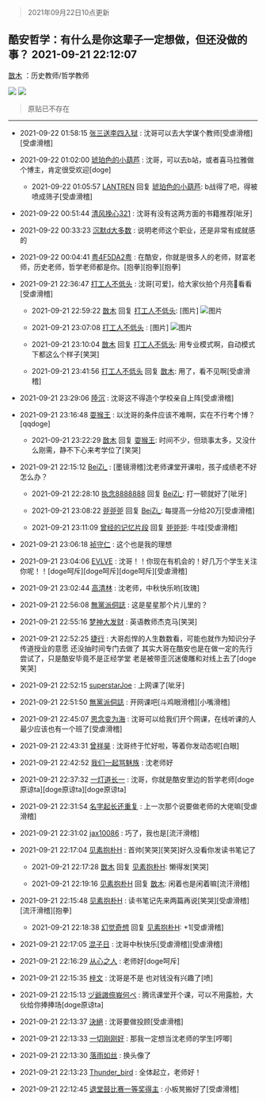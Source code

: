> 2021年09月22日10点更新
<link rel="stylesheet" href="https://cdn.jsdelivr.net/gh/taotie6/sampleJSON@main/css/photo_show.css">
<meta name="referrer" content="no-referrer" />


 ## 酷安哲学：有什么是你这辈子一定想做，但还没做的事？ 2021-09-21 22:12:07

 [㪚木](https://www.coolapk.com/feed/30162448?shareKey=MjU5MzYwNDRiNjIxNjE0OWYzOTc~) ：历史教师/哲学教师 

<div class="album">
<img class="img-item" src="https://image.coolapk.com/feed/2019/0507/23/1081091_4641_7984@400x217.gif" />
<img class="img-item" src="https://image.coolapk.com/feed/2019/0707/23/1081091_a3c04350_1648_5826@400x225.gif" />
</div>

> 原贴已不存在 

 ------- 

- 2021-09-22 01:58:15 [张三送李四入狱](uid=2011605) : 沈哥可以去大学谋个教师[受虐滑稽][受虐滑稽] 

- 2021-09-22 01:02:00 [琥珀色的小葫芦](uid=3670859) : 沈哥，可以去b站，或者喜马拉雅做个博主，肯定很受欢迎[doge] 

    - 2021-09-22 01:05:57 [LANTREN](uid=2194571) 回复 [琥珀色的小葫芦](uid=3670859): b战得了吧，得被喷成筛子[受虐滑稽] 

- 2021-09-22 00:51:44 [清风挽心321](uid=3583283) : 沈哥有没有这两方面的书籍推荐[呲牙] 

- 2021-09-22 00:33:23 [沉默d大多数](uid=3441191) : 说明老师这个职业，还是非常有成就感的 

- 2021-09-22 00:04:41 [粤4F5DA2粤](uid=983185) : 在酷安，你就是很多人的老师，财富老师，历史老师，哲学老师都是你。[抱拳][抱拳][抱拳] 

- 2021-09-21 22:36:47 [打工人不低头](uid=1398190) : 沈哥[可爱]，给大家伙拍个月亮🌙看看[受虐滑稽] 

    - 2021-09-21 22:59:22 [㪚木](uid=1081091) 回复 [打工人不低头](uid=1398190): [图片] ![图片](https://image.coolapk.com/feed/2021/0921/22/1081091_e6d06000_6361_181@3435x1932.jpeg)

    - 2021-09-21 23:07:08 [打工人不低头](uid=1398190) : [图片] ![图片](https://image.coolapk.com/feed/2021/0921/23/1398190_14fb232d_6827_2636@3325x2494.jpeg)

    - 2021-09-21 23:10:04 [㪚木](uid=1081091) 回复 [打工人不低头](uid=1398190): 用专业模式啊，自动模式下都这么个样子[笑哭] 

    - 2021-09-21 23:41:56 [打工人不低头](uid=1398190) 回复 [㪚木](uid=1081091): 用了，看不见啊[受虐滑稽] 

- 2021-09-21 23:29:06 [陸沉](uid=1527530) : 沈哥这不得造个学校亲自上阵[受虐滑稽] 

- 2021-09-21 23:16:48 [耍猴王](uid=2055455) : 以沈哥的条件应该不难啊，实在不行考个博？[qqdoge] 

    - 2021-09-21 23:22:29 [㪚木](uid=1081091) 回复 [耍猴王](uid=2055455): 时间不少，但琐事太多，又没什么刚需，静不下心来考学位了[笑哭] 

- 2021-09-21 22:15:12 [BeiZi_](uid=2094091) : [墨镜滑稽]沈老师课堂开课啦，孩子成绩老不好怎么办？ 

    - 2021-09-21 22:28:10 [执念8888888](uid=3461623) 回复 [BeiZi_](uid=2094091): 打一顿就好了[呲牙] 

    - 2021-09-21 23:08:22 [戼戼戼](uid=4044548) 回复 [BeiZi_](uid=2094091): 每提高一分给20万[受虐滑稽] 

    - 2021-09-21 23:11:09 [曾经的记忆片段](uid=2703645) 回复 [戼戼戼](uid=4044548): 牛哇[受虐滑稽] 

- 2021-09-21 23:06:18 [祯守仁](uid=2277897) : 这个也是我的理想 

- 2021-09-21 23:04:06 [EVLVE](uid=624501) : 沈哥！！你现在有机会的！好几万个学生关注你呢！！[doge呵斥][doge呵斥][doge呵斥][受虐滑稽] 

- 2021-09-21 23:02:44 [高清林](uid=8114305) : 沈老师，中秋快乐哟[玫瑰] 

- 2021-09-21 22:56:08 [無黨派侗誌](uid=963651) : 这是星星那个片儿里的？ 

- 2021-09-21 22:55:16 [梦神大发财](uid=14296465) : 英语教师杰克马[笑哭] 

- 2021-09-21 22:52:25 [捷行](uid=1629443) : 大哥彪悍的人生数数看，可能也就作为知识分子传道授业的意愿  还没抽时间专门去做了  其实大哥在酷安也是在做一定的先行尝试了，只是酷安毕竟不是正经学堂   老是被带歪沉迷傻雕和对线上去了[doge笑哭] 

- 2021-09-21 22:52:15 [superstarJoe](uid=2039003) : 上网课了[呲牙] 

- 2021-09-21 22:51:50 [無黨派侗誌](uid=963651) : 开网课吧[斗鸡眼滑稽][小嘴滑稽] 

- 2021-09-21 22:45:07 [思念变为海](uid=3297485) : 沈哥可以给我们开个网课，在线听课的人最少应该也有一个班了[受虐滑稽] 

- 2021-09-21 22:43:31 [曾祥昊](uid=6695078) : 沈哥终于忙好啦，等着你发动态呢[白眼] 

- 2021-09-21 22:42:52 [我们一起骂魅族](uid=1068612) : 沈老师好 

- 2021-09-21 22:37:32 [一灯道长一](uid=2901910) : 沈哥，你就是酷安里边的哲学老师[doge原谅ta][doge原谅ta][doge原谅ta] 

- 2021-09-21 22:31:54 [名字起长还重复](uid=485854) : 上一次那个说要做老师的大佬嘛[受虐滑稽] 

- 2021-09-21 22:31:02 [jax10086](uid=797822) : 巧了，我也是[流汗滑稽] 

- 2021-09-21 22:17:04 [见素抱朴H](uid=1014158) : 首帅[笑哭][笑哭]好久没看你发读书笔记了 

    - 2021-09-21 22:17:28 [㪚木](uid=1081091) 回复 [见素抱朴H](uid=1014158): 懒得发[笑哭] 

    - 2021-09-21 22:19:16 [见素抱朴H](uid=1014158) 回复 [㪚木](uid=1081091): 闲着也是闲着嘛[流汗滑稽] 

- 2021-09-21 22:15:48 [见素抱朴H](uid=1014158) : 读书笔记先来两篇再说[笑哭][受虐滑稽][流汗滑稽][抱拳] 

    - 2021-09-21 22:18:38 [幻觉奇想](uid=1194174) 回复 [见素抱朴H](uid=1014158): +1[受虐滑稽] 

- 2021-09-21 22:17:05 [混子日](uid=1878276) : 沈哥中秋快乐[受虐滑稽][受虐滑稽] 

- 2021-09-21 22:16:29 [从心之人](uid=3359478) : 老师好[doge呵斥] 

- 2021-09-21 22:15:35 [梓文](uid=2075001) : 沈哥是不是 也对钱没有兴趣了[喷] 

- 2021-09-21 22:15:13 [ヅ爺謸倷峩何ぺ](uid=11968954) : 腾讯课堂开个课，可以不用露脸，大伙给你捧捧场[doge原谅ta] 

- 2021-09-21 22:13:37 [決絕](uid=2288436) : 沈哥要做投顾[受虐滑稽] 

- 2021-09-21 22:13:33 [一切刚刚好](uid=701389) : 那我一定想当沈老师的学生[哼唧] 

- 2021-09-21 22:13:30 [落雨如丝](uid=171765) : 换头像了 

- 2021-09-21 22:13:23 [Thunder_bird](uid=966819) : 全体起立，老师好！ 

- 2021-09-21 22:12:45 [退堂鼓比赛一等奖得主](uid=2689677) : 小板凳搬好了[受虐滑稽] 

